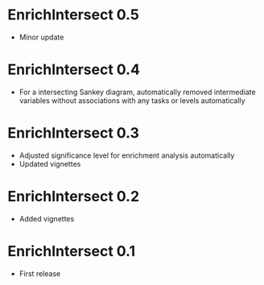# EnrichIntersect 0.5

- Minor update

# EnrichIntersect 0.4

- For a intersecting Sankey diagram, automatically removed intermediate variables without associations with any tasks or levels automatically

# EnrichIntersect 0.3

- Adjusted significance level for enrichment analysis automatically
- Updated vignettes

# EnrichIntersect 0.2

- Added vignettes

# EnrichIntersect 0.1

- First release
